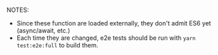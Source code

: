 NOTES:
 - Since these function are loaded externally, they don't admit ES6 yet (async/await, etc.)
 - Each time they are changed, e2e tests should be run with `yarn test:e2e:full` to build them.
